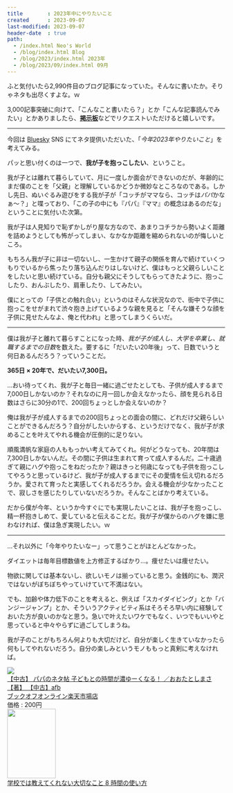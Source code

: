 ```yaml
---
title        : 2023年中にやりたいこと
created      : 2023-09-07
last-modified: 2023-09-07
header-date  : true
path:
  - /index.html Neo's World
  - /blog/index.html Blog
  - /blog/2023/index.html 2023年
  - /blog/2023/09/index.html 09月
---
```


ふと気付いたら2,990件目のブログ記事になっていた。そんなに書いたか。そりゃネタも出尽くすよな。ｗ

3,000記事突破に向けて、「こんなこと書いたら？」とか「こんな記事読んでみたい」とかありましたら、[**掲示板**](https://legacy-of-bbs.pages.dev/)などでリクエストいただけると嬉しいです。

---

今回は [Bluesky](https://bsky.app/profile/neos21.bsky.social) SNS にてネタ提供いただいた、「*今年2023年やりたいこと*」を考えてみる。

パッと思い付くのは一つで、**我が子を抱っこしたい**、ということ。

我が子とは離れて暮らしていて、月に一度しか面会ができないのだが、年齢的にまだ僕のことを「父親」と理解しているかどうか微妙なところなのである。しかし先日、ぬいぐるみ遊びをする我が子が「コッチがママなら、コッチは*パパ*かなぁ～？」と喋っており、「この子の中にも『パパ』『ママ』の概念はあるのだな」ということに気付いた次第。

我が子は人見知りで恥ずかしがり屋な方なので、あまりコチラから勢いよく距離を詰めようとしても怖がってしまい、なかなか距離を縮められないのが悔しいところ。

もちろん我が子に非は一切ないし、一生かけて親子の関係を育んで続けていくつもりでいるから焦ったり落ち込んだりはしないけど、僕はもっと父親らしいことをしたいと思い続けている。自分も親父にそうしてもらってきたように、抱っこしたり、おんぶしたり、肩車したり、してみたい。

僕にとっての「子供との触れ合い」というのはそんな状況なので、街中で子供に抱っこをせがまれて渋々抱き上げているような親を見ると「そんな嫌そうな顔を子供に見せたんなよ、俺と代われ」と思ってしまうくらいだ。

---

僕は我が子と離れて暮らすことになった時、*我が子が成人し、大学を卒業し、就職するまでの日数*を数えた。要するに「だいたい20年後」って、日数でいうと何日あるんだろう？っていうことだ。

**365日 × 20年で、だいたい7,300日。**

…おい待ってくれ、我が子と毎日一緒に過ごせたとしても、子供が成人するまで7,000日しかないのか？それなのに月一回しか会えなかったら、顔を見られる日数はさらに30分の1で、200回ちょっとしか会えないのか？

俺は我が子が成人するまでの200回ちょっとの面会の間に、どれだけ父親らしいことができるんだろう？自分がしたいからする、というだけでなく、我が子が求めることを叶えてやれる機会が圧倒的に足りない。

順風満帆な家庭の人ももっかい考えてみてくれ。何がどうなっても、20年間は7,300日しかないんだ。その間に子供は生まれて育って成人するんだ。二十歳過ぎて親にハグや抱っこをねだったか？親はきっと何歳になっても子供を抱っこしてやろうと思っているけど、我が子が成人するまでにその愛情を伝え切れるだろうか。愛されて育ったと実感してくれるだろうか。会える機会が少なかったことで、寂しさを感じたりしていないだろうか。そんなことばかり考えている。

だから僕が今年、というか今すぐにでも実現したいことは、我が子を抱っこし、精一杯抱きしめて、愛していると伝えることだ。我が子が僕からのハグを嫌に思わなければ、僕は急ぎ実現したい。ｗ

---

…それ以外に「今年やりたいなー」って思うことがほとんどなかった。

ダイエットは毎年目標数値を上方修正するばかり…。痩せたいは痩せたい。

物欲に関しては基本ないし、欲しいモノは揃っていると思う。金銭的にも、潤沢ではないがぼちぼちやっていけていて不満はない。

でも、加齢や体力低下のことを考えると、例えば「スカイダイビング」とか「バンジージャンプ」とか、そういうアクティビティ系はそろそろ早い内に経験しておいた方が良いのかなと思う。急いで叶えたいワケでもなく、いつでもいいやと思っていると中々やらずに過ごしてしまうね。

我が子のことがもちろん何よりも大切だけど、自分が楽しく生きていなかったら何もしてやれないだろう。自分の楽しみというモノももっと真剣に考えなければ。

<div class="ad-rakuten">
  <div class="ad-rakuten-image">
    <a href="https://hb.afl.rakuten.co.jp/hgc/g00rc682.waxyceda.g00rc682.waxyd8cb/?pc=https%3A%2F%2Fitem.rakuten.co.jp%2Fbookoffonline%2F0016241231%2F&amp;m=http%3A%2F%2Fm.rakuten.co.jp%2Fbookoffonline%2Fi%2F10970624%2F">
      <img src="https://thumbnail.image.rakuten.co.jp/@0_mall/bookoffonline/cabinet/2119/0016241231l.jpg?_ex=128x128">
    </a>
  </div>
  <div class="ad-rakuten-info">
    <div class="ad-rakuten-title">
      <a href="https://hb.afl.rakuten.co.jp/hgc/g00rc682.waxyceda.g00rc682.waxyd8cb/?pc=https%3A%2F%2Fitem.rakuten.co.jp%2Fbookoffonline%2F0016241231%2F&amp;m=http%3A%2F%2Fm.rakuten.co.jp%2Fbookoffonline%2Fi%2F10970624%2F">【中古】 パパのネタ帖 子どもとの時間が濃ゆーくなる！ ／おおたとしまさ【著】 【中古】afb</a>
    </div>
    <div class="ad-rakuten-shop">
      <a href="https://hb.afl.rakuten.co.jp/hgc/g00rc682.waxyceda.g00rc682.waxyd8cb/?pc=https%3A%2F%2Fwww.rakuten.co.jp%2Fbookoffonline%2F&amp;m=http%3A%2F%2Fm.rakuten.co.jp%2Fbookoffonline%2F">ブックオフオンライン楽天市場店</a>
    </div>
    <div class="ad-rakuten-price">価格 : 200円</div>
  </div>
</div>

<div class="ad-amazon">
  <div class="ad-amazon-image">
    <a href="https://www.amazon.co.jp/dp/4010111062?tag=neos21-22&amp;linkCode=osi&amp;th=1&amp;psc=1">
      <img src="https://m.media-amazon.com/images/I/61nSDC7HWoL._SL160_.jpg" width="112" height="160">
    </a>
  </div>
  <div class="ad-amazon-info">
    <div class="ad-amazon-title">
      <a href="https://www.amazon.co.jp/dp/4010111062?tag=neos21-22&amp;linkCode=osi&amp;th=1&amp;psc=1">学校では教えてくれない大切なこと 8 時間の使い方</a>
    </div>
  </div>
</div>
